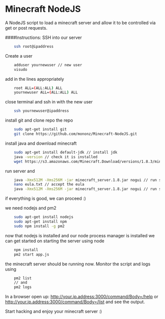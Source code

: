 Minecraft NodeJS
================

A NodeJS script to load a minecraft server and allow it to be controlled via get or post requests.

####Instructions:
SSH into our server
```bash
    ssh root@ipaddress
```
Create a user
```bash
    adduser yournewuser // new user
    visudo
```
add in the lines appropriately
```bash
    root ALL=(ALL:ALL) ALL
    yournewuser ALL=(ALL:ALL) ALL
```
close terminal and ssh in with the new user
``` bash
    ssh yournewuser@ipaddress
```
install git and clone repo the repo
``` bash
    sudo apt-get install git
    git clone https://github.com/mononz/Minecraft-NodeJS.git
```
install java and download minecraft
``` bash
    sudo apt-get install default-jdk // install jdk
    java -version // check it is installed
    wget https://s3.amazonaws.com/Minecraft.Download/versions/1.8.3/minecraft_server.1.8.3.jar // download minecraft server
```
run server and 
``` bash
    java -Xmx512M -Xms256M -jar minecraft_server.1.8.jar nogui // run server
    nano eula.txt // accept the eula
    java -Xmx512M -Xms256M -jar minecraft_server.1.8.jar nogui // run server again
```
if everything is good, we can proceed :)

we need nodejs and pm2
``` bash
    sudo apt-get install nodejs
    sudo apt-get install npm
    sudo npm install -g pm2
```
now that nodejs is installed and our node process manager is installed we can get started on starting the server using node
``` bash
    npm install
    pm2 start app.js
```
the minecraft server should be running now. Monitor the script and logs using
``` bash
    pm2 list 
    // and
    pm2 logs
```

In a browser open up: http://your.ip.address:3000/command/Body=/help or http://your.ip.address:3000/command/Body=/list and see the output.


Start hacking and enjoy your minecraft server :)